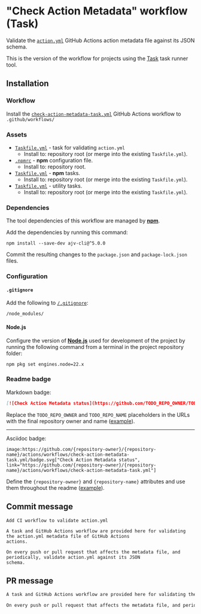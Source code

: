 # "Check Action Metadata" workflow (Task)

Validate the [`action.yml`](https://docs.github.com/en/actions/creating-actions/metadata-syntax-for-github-actions) GitHub Actions action metadata file against its JSON schema.

This is the version of the workflow for projects using the [Task](https://taskfile.dev/#/) task runner tool.

## Installation

### Workflow

Install the [`check-action-metadata-task.yml`](check-action-metadata-task.yml) GitHub Actions workflow to `.github/workflows/`

### Assets

- [`Taskfile.yml`](assets/check-action-metadata-task/Taskfile.yml) - task for validating `action.yml`
  - Install to: repository root (or merge into the existing `Taskfile.yml`).
- [`.npmrc`](assets/npm/.npmrc) - **npm** configuration file.
  - Install to: repository root.
- [`Taskfile.yml`](assets/npm-task/Taskfile.yml) - **npm** tasks.
  - Install to: repository root (or merge into the existing `Taskfile.yml`).
- [`Taskfile.yml`](assets/windows-task/Taskfile.yml) - utility tasks.
  - Install to: repository root (or merge into the existing `Taskfile.yml`).

### Dependencies

The tool dependencies of this workflow are managed by [**npm**](https://www.npmjs.com/).

Add the dependencies by running this command:

```text
npm install --save-dev ajv-cli@^5.0.0
```

Commit the resulting changes to the `package.json` and `package-lock.json` files.

### Configuration

#### `.gitignore`

Add the following to [`/.gitignore`](https://git-scm.com/docs/gitignore):

```
/node_modules/
```

#### Node.js

Configure the version of [**Node.js**](https://nodejs.org) used for development of the project by running the following command from a terminal in the project repository folder:

```text
npm pkg set engines.node=22.x
```

### Readme badge

Markdown badge:

```markdown
[![Check Action Metadata status](https://github.com/TODO_REPO_OWNER/TODO_REPO_NAME/actions/workflows/check-action-metadata-task.yml/badge.svg)](https://github.com/TODO_REPO_OWNER/TODO_REPO_NAME/actions/workflows/check-action-metadata-task.yml)
```

Replace the `TODO_REPO_OWNER` and `TODO_REPO_NAME` placeholders in the URLs with the final repository owner and name ([example](https://raw.githubusercontent.com/arduino-libraries/ArduinoIoTCloud/master/README.md)).

---

Asciidoc badge:

```adoc
image:https://github.com/{repository-owner}/{repository-name}/actions/workflows/check-action-metadata-task.yml/badge.svg["Check Action Metadata status", link="https://github.com/{repository-owner}/{repository-name}/actions/workflows/check-action-metadata-task.yml"]
```

Define the `{repository-owner}` and `{repository-name}` attributes and use them throughout the readme ([example](https://raw.githubusercontent.com/arduino-libraries/WiFiNINA/master/README.adoc)).

## Commit message

```text
Add CI workflow to validate action.yml

A task and GitHub Actions workflow are provided here for validating the action.yml metadata file of GitHub Actions
actions.

On every push or pull request that affects the metadata file, and periodically, validate action.yml against its JSON
schema.
```

## PR message

```markdown
A task and GitHub Actions workflow are provided here for validating the [`action.yml`](https://docs.github.com/actions/creating-actions/metadata-syntax-for-github-actions) metadata file of [GitHub Actions actions](https://docs.github.com/actions/learn-github-actions/understanding-github-actions#actions).

On every push or pull request that affects the metadata file, and periodically, validate `action.yml` against [its JSON schema](https://json.schemastore.org/github-action.json).
```
